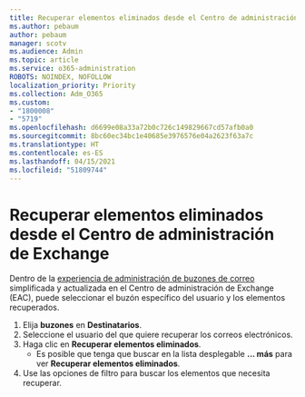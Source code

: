 ```yaml
---
title: Recuperar elementos eliminados desde el Centro de administración de Exchange
ms.author: pebaum
author: pebaum
manager: scotv
ms.audience: Admin
ms.topic: article
ms.service: o365-administration
ROBOTS: NOINDEX, NOFOLLOW
localization_priority: Priority
ms.collection: Adm_O365
ms.custom:
- "1800008"
- "5719"
ms.openlocfilehash: d6699e08a33a72b0c726c149829667cd57afb0a0
ms.sourcegitcommit: 8bc60ec34bc1e40685e3976576e04a2623f63a7c
ms.translationtype: HT
ms.contentlocale: es-ES
ms.lasthandoff: 04/15/2021
ms.locfileid: "51809744"
---
```

# <a name="recover-deleted-items-from-exchange-admin-center"></a>Recuperar elementos eliminados desde el Centro de administración de Exchange

Dentro de la [experiencia de administración de buzones de correo](https://admin.exchange.microsoft.com/#/mailboxes) simplificada y actualizada en el Centro de administración de Exchange (EAC), puede seleccionar el buzón específico del usuario y los elementos recuperados.

1. Elija **buzones** en **Destinatarios**.
2. Seleccione el usuario del que quiere recuperar los correos electrónicos.
3. Haga clic en **Recuperar elementos eliminados**.
    - Es posible que tenga que buscar en la lista desplegable **... más** para ver **Recuperar elementos eliminados**.
4. Use las opciones de filtro para buscar los elementos que necesita recuperar.

